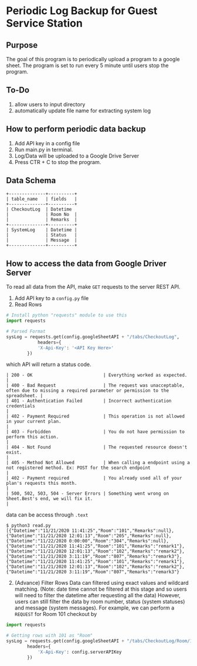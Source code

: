 # Periodic Log Backup for Guest Service Station 

## Purpose
The goal of this program is to periodically upload a program to a google sheet. The program is set to run every 5 minute until users stop the program. 

## To-Do
1. allow users to input directory 
2. automatically update file name for extracting system log 

## How to perform periodic data backup
1. Add API key in a config file 
2. Run main.py in terminal. 
3. Log/Data will be uploaded to a Google Drive Server
4. Press CTR + C to stop the program. 

## Data Schema
```
+--------------+----------+
| table_name   | fields   |
+--------------+----------+
| CheckoutLog  | Datetime
|              | Room No  |
|              | Remarks  | 
+--------------+----------+
| SystemLog    | Datetime |
|              | Status   | 
|              | Message  | 
+--------------+----------+	
```

## How to access the data from Google Driver Server
To read all data from the API, make `GET` requests to the server REST API. 
1. Add API key to a `config.py` file 
2. Read Rows 
```python
# Install python "requests" module to use this
import requests

# Parsed Format
sysLog = requests.get(config.googleSheetAPI + "/tabs/CheckoutLog", 
			headers={
			'X-Api-Key': '<API Key Here>'
		})
```

which API will return a status code. 
```
| 200 - OK                           | Everything worked as expected.                                                                            |
| 400 - Bad Request                  | The request was unacceptable, often due to missing a required parameter or permission to the spreadsheet. |
| 401 - Authentication Failed        | Incorrect authentication credentials                                                                      |
| 402 - Payment Required             | This operation is not allowed in your current plan.                                                       |
| 403 - Forbidden                    | You do not have permission to perform this action.                                                        |
| 404 - Not Found                    | The requested resource doesn't exist.                                                                     |
| 405 - Method Not Allowed           | When calling a endpoint using a not registered method. Ex: POST for the search endpoint                   |
| 402 - Payment required             | You already used all of your plan's requests this month.                                                  |
| 500, 502, 503, 504 - Server Errors | Something went wrong on Sheet.Best's end, we will fix it.                                                 |
```

data can be access through `.text`
```
$ python3 read.py 
[{"Datetime":"11/21/2020 11:41:25","Room":"101","Remarks":null},{"Datetime":"11/21/2020 12:01:13","Room":"205","Remarks":null},{"Datetime":"11/22/2020 0:00:00","Room":"304","Remarks":null},{"Datetime":"11/21/2020 11:41:25","Room":"101","Remarks":"remark1"},{"Datetime":"11/21/2020 12:01:13","Room":"102","Remarks":"remark2"},{"Datetime":"11/21/2020 3:11:19","Room":"807","Remarks":"remark3"},{"Datetime":"11/21/2020 11:41:25","Room":"101","Remarks":"remark1"},{"Datetime":"11/21/2020 12:01:13","Room":"102","Remarks":"remark2"},{"Datetime":"11/21/2020 3:11:19","Room":"807","Remarks":"remark3"}
```

2. (Advance) Filter Rows
Data can filtered using exact values and wildcard matching. (Note: date time cannot be filtered at this stage and so users will need to filter the datetime after requesting all the data) However, users can still filter the data by room number, status (system statuses) and message (system messages). For example, we can perform a `REQUEST` for Room 101 checkout by
```python
import requests 

# Getting rows with 101 as "Room"
sysLog = requests.get(config.googleSheetAPI + "/tabs/CheckoutLog/Room/101", 
		headers={
			'X-Api-Key': config.serverAPIKey
		})
```
